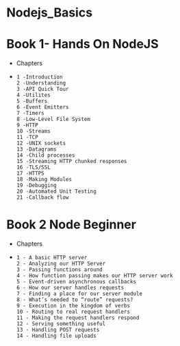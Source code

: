 # Nodejs_Basics

# Book 1- Hands On NodeJS

- Chapters 
- 
      1 -Introduction
      2 -Understanding
      3 -API Quick Tour
      4 -Utilites
      5 -Buffers
      6 -Event Emitters
      7 -Timers
      8 -Low-Level File System
      9 -HTTP
      10 -Streams
      11 -TCP
      12 -UNIX sockets
      13 -Datagrams
      14 -Child processes
      15 -Streaming HTTP chunked responses
      16 -TLS/SSL
      17 -HTTPS
      18 -Making Modules
      19 -Debugging
      20 -Automated Unit Testing
      21 -Callback flow
      
# Book 2 Node Beginner

- Chapters
- 
      1 - A basic HTTP server
      2 - Analyzing our HTTP Server
      3 - Passing functions around
      4 - How function passing makes our HTTP server work
      5 - Event-driven asynchronous callbacks
      6 - How our server handles requests
      7 - Finding a place for our server module
      8 - What’s needed to “route” requests?
      9 - Execution in the kingdom of verbs
      10 - Routing to real request handlers
      11 - Making the request handlers respond
      12 - Serving something useful
      13 - Handling POST requests
      14 - Handling file uploads
